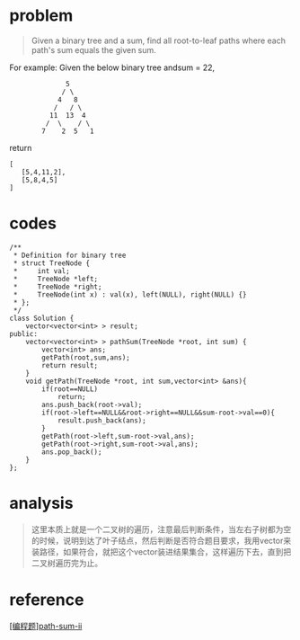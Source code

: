 # problem
>Given a binary tree and a sum, find all root-to-leaf paths where each path's sum equals the given sum.

For example:
Given the below binary tree andsum = 22,
```
              5
             / \
            4   8
           /   / \
          11  13  4
         /  \    / \
        7    2  5   1
```
return
```
[
   [5,4,11,2],
   [5,8,4,5]
]
```
# codes
```
/**
 * Definition for binary tree
 * struct TreeNode {
 *     int val;
 *     TreeNode *left;
 *     TreeNode *right;
 *     TreeNode(int x) : val(x), left(NULL), right(NULL) {}
 * };
 */
class Solution {
    vector<vector<int> > result;
public:
    vector<vector<int> > pathSum(TreeNode *root, int sum) {
        vector<int> ans;
        getPath(root,sum,ans);
        return result;
    }
    void getPath(TreeNode *root, int sum,vector<int> &ans){
        if(root==NULL)
            return;
        ans.push_back(root->val);
        if(root->left==NULL&&root->right==NULL&&sum-root->val==0){
            result.push_back(ans);
        }
        getPath(root->left,sum-root->val,ans);
        getPath(root->right,sum-root->val,ans);
        ans.pop_back();
    }
};

```

# analysis
>这里本质上就是一个二叉树的遍历，注意最后判断条件，当左右子树都为空的时候，说明到达了叶子结点，然后判断是否符合题目要求，我用vector来装路径，如果符合，就把这个vector装进结果集合，这样遍历下去，直到把二叉树遍历完为止。

# reference
[[编程题]path-sum-ii][1]

[1]: https://www.nowcoder.com/questionTerminal/840dd2dc4fbd4b2199cd48f2dadf930a
